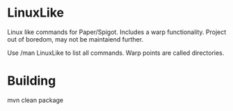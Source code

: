 # LinuxLike
Linux like commands for Paper/Spigot. Includes a warp functionality. Project out of boredom, may not be maintaiend further.

Use /man LinuxLike to list all commands. Warp points are called directories.

# Building
mvn clean package
